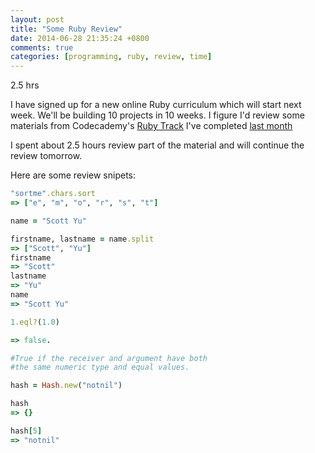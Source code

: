 ```yaml
---
layout: post
title: "Some Ruby Review"
date: 2014-06-28 21:35:24 +0800
comments: true
categories: [programming, ruby, review, time]
---
```


2.5 hrs

I have signed up for a new online Ruby curriculum which will start next week. We'll be building 10 projects in 10 weeks. I figure I'd review some materials from Codecademy's <a href="http://www.codecademy.com/tracks/ruby" target="_blank">Ruby Track</a> I've completed <a href="http://www.codecademy.com/users/scottyu/achievements" target="_blank">last month</a>


I spent about 2.5 hours review part of the material and will continue the review tomorrow.

Here are some review snipets:


```ruby How do you sort a word by individual character?
"sortme".chars.sort
=> ["e", "m", "o", "r", "s", "t"]
```

<!--more-->

```ruby Split name to firstname and lastname with one-line %}
name = "Scott Yu"

firstname, lastname = name.split
=> ["Scott", "Yu"]
firstname
=> "Scott"
lastname
=> "Yu"
name
=> "Scott Yu"
```

```ruby true or false %}
1.eql?(1.0)

=> false.

#True if the receiver and argument have both
#the same numeric type and equal values.
```

```ruby set default hash value %}
hash = Hash.new("notnil")

hash
=> {}

hash[5]
=> "notnil"
```
